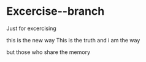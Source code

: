# Excercise--branch

Just for excercising

this is the new way
This is the truth
and i am the way

but those who share the memory
